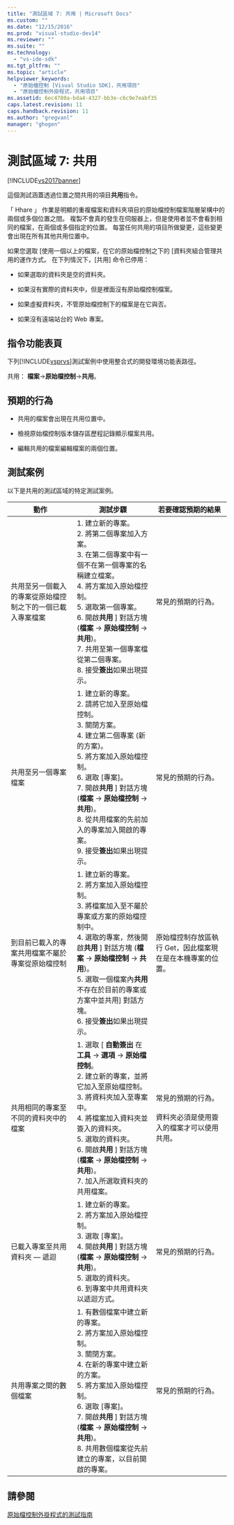 ```yaml
---
title: "測試區域 7: 共用 | Microsoft Docs"
ms.custom: ""
ms.date: "12/15/2016"
ms.prod: "visual-studio-dev14"
ms.reviewer: ""
ms.suite: ""
ms.technology: 
  - "vs-ide-sdk"
ms.tgt_pltfrm: ""
ms.topic: "article"
helpviewer_keywords: 
  - "原始檔控制 [Visual Studio SDK]，共用項目"
  - "原始檔控制外掛程式，共用項目"
ms.assetid: 6ec4780a-bda4-4327-bb3e-c6c9e7eabf35
caps.latest.revision: 11
caps.handback.revision: 11
ms.author: "gregvanl"
manager: "ghogen"
---
```

# 測試區域 7: 共用
[!INCLUDE[vs2017banner](../../code-quality/includes/vs2017banner.md)]

這個測試涵蓋透過位置之間共用的項目**共用**指令。  
  
 「 Hhare 」 作業是明顯的重複檔案和資料夾項目的原始檔控制檔案階層架構中的兩個或多個位置之間。  複製不會真的發生在伺服器上，但是使用者並不會看到相同的檔案，在兩個或多個指定的位置。  每當任何共用的項目所做變更，這些變更會出現在所有其他共用位置中。  
  
 如果您選取 \[使用一個以上的檔案，在它的原始檔控制之下的 \[資料夾組合管理共用的運作方式。  在下列情況下，\[共用\] 命令已停用：  
  
-   如果選取的資料夾是空的資料夾。  
  
-   如果沒有實際的資料夾中，但是裡面沒有原始檔控制檔案。  
  
-   如果虛擬資料夾，不管原始檔控制下的檔案是在它與否。  
  
-   如果沒有遠端站台的 Web 專案。  
  
## 指令功能表頁  
 下列[!INCLUDE[vsprvs](../../code-quality/includes/vsprvs_md.md)]測試案例中使用整合式的開發環境功能表路徑。  
  
 共用： **檔案**\-\>**原始檔控制**\-\>**共用**。  
  
## 預期的行為  
  
-   共用的檔案會出現在共用位置中。  
  
-   檢視原始檔控制版本儲存區歷程記錄顯示檔案共用。  
  
-   編輯共用的檔案編輯檔案的兩個位置。  
  
## 測試案例  
 以下是共用的測試區域的特定測試案例。  
  
|動作|測試步驟|若要確認預期的結果|  
|--------|----------|---------------|  
|共用至另一個載入的專案從原始檔控制之下的一個已載入專案檔案|1.  建立新的專案。<br />2.  將第二個專案加入方案。<br />3.  在第二個專案中有一個不在第一個專案的名稱建立檔案。<br />4.  將方案加入原始檔控制。<br />5.  選取第一個專案。<br />6.  開啟**共用** \] 對話方塊 \(**檔案** \-\>  **原始檔控制** \-\>  **共用**\)。<br />7.  共用至第一個專案檔從第二個專案。<br />8.  接受**簽出**如果出現提示。|常見的預期的行為。|  
|共用至另一個專案檔案|1.  建立新的專案。<br />2.  請將它加入至原始檔控制。<br />3.  關閉方案。<br />4.  建立第二個專案 \(新的方案\)。<br />5.  將方案加入原始檔控制。<br />6.  選取 \[專案\]。<br />7.  開啟**共用** \] 對話方塊 \(**檔案** \-\>  **原始檔控制** \-\>  **共用**\)。<br />8.  從共用檔案的先前加入的專案加入開啟的專案。<br />9. 接受**簽出**如果出現提示。|常見的預期的行為。|  
|到目前已載入的專案共用檔案不屬於專案從原始檔控制|1.  建立新的專案。<br />2.  將方案加入原始檔控制。<br />3.  將檔案加入至不屬於專案或方案的原始檔控制中。<br />4.  選取的專案，然後開啟**共用** \] 對話方塊 \(**檔案** \-\>  **原始檔控制** \-\>  **共用**\)。<br />5.  選取一個檔案內**共用**不存在於目前的專案或方案中並共用\] 對話方塊。<br />6.  接受**簽出**如果出現提示。|原始檔控制存放區執行 Get，因此檔案現在是在本機專案的位置。|  
|共用相同的專案至不同的資料夾中的檔案|1.  選取 \[ **自動簽出** 在 **工具** \-\>  **選項** \-\>  **原始檔控制**。<br />2.  建立新的專案，並將它加入至原始檔控制。<br />3.  將資料夾加入至專案中。<br />4.  將檔案加入資料夾並簽入的資料夾。<br />5.  選取的資料夾。<br />6.  開啟**共用** \] 對話方塊 \(**檔案** \-\>  **原始檔控制** \-\>  **共用**\)。<br />7.  加入所選取資料夾的共用檔案。|常見的預期的行為。<br /><br /> 資料夾必須是使用簽入的檔案才可以使用共用。|  
|已載入專案至共用資料夾 — 遞迴|1.  建立新的專案。<br />2.  將方案加入原始檔控制。<br />3.  選取 \[專案\]。<br />4.  開啟**共用** \] 對話方塊 \(**檔案** \-\>  **原始檔控制** \-\>  **共用**\)。<br />5.  選取的資料夾。<br />6.  到專案中共用資料夾以遞迴方式。|常見的預期的行為。|  
|共用專案之間的數個檔案|1.  有數個檔案中建立新的專案。<br />2.  將方案加入原始檔控制。<br />3.  關閉方案。<br />4.  在新的專案中建立新的方案。<br />5.  將方案加入原始檔控制。<br />6.  選取 \[專案\]。<br />7.  開啟**共用** \] 對話方塊 \(**檔案** \-\>  **原始檔控制** \-\>  **共用**\)。<br />8.  共用數個檔案從先前建立的專案，以目前開啟的專案。|常見的預期的行為。|  
  
## 請參閱  
 [原始檔控制外掛程式的測試指南](../../extensibility/internals/test-guide-for-source-control-plug-ins.md)